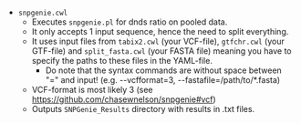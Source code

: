 - `snpgenie.cwl` 
    - Executes `snpgenie.pl` for dnds ratio on pooled data.
    - It only accepts 1 input sequence, hence the need to split everything.
    - It uses input files from `tabix2.cwl` (your VCF-file), `gtfchr.cwl` (your GTF-file) and `split_fasta.cwl` (your FASTA file) meaning you have to specify the paths to these files in the YAML-file.
        - Do note that the syntax commands are without space between "=" and input! (e.g. --vcfformat=3, --fastafile=/path/to/*.fasta)
    - VCF-format is most likely 3 (see https://github.com/chasewnelson/snpgenie#vcf)
    - Outputs `SNPGenie_Results` directory with results in .txt files.
